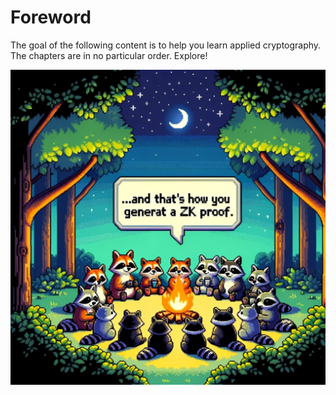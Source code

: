 # Foreword

The goal of the following content is to help you learn applied cryptography. The chapters are in no particular order. Explore!

![image](images/raccoons.png)
